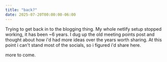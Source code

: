 ```yaml
---
title: "back?"
date: 2025-07-20T00:00:00-06:00
---
```


Trying to get back in to the blogging thing. My whole netlify setup stopped working, it has been ~6 years.  I dug up the old meeting points post and thought about how i'd had more ideas over the years worth sharing.  At this point i can't stand most of the socials, so i figured i'd share here. 

more to come.
